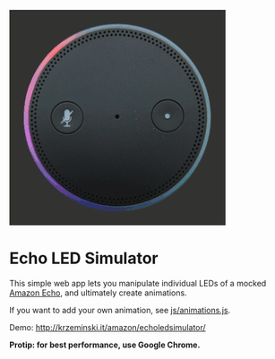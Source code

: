 ![Rainbow animation](images/Rainbow.gif)

# Echo LED Simulator

This simple web app lets you manipulate individual LEDs of a mocked [Amazon Echo](https://www.youtube.com/watch?v=KkOCeAtKHIc), and ultimately create animations.

If you want to add your own animation, see [js/animations.js](js/animations.js).

Demo: http://krzeminski.it/amazon/echoledsimulator/

**Protip: for best performance, use Google Chrome.**
